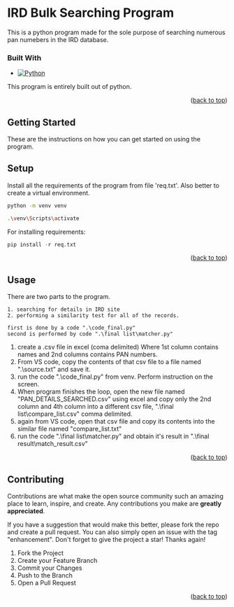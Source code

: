 # IRD Bulk Searching Program

This is a python program made for the sole purpose of searching numerous pan numebers in the IRD database.

### Built With


* [![Python][Python-logo]][Python-url]

This program is entirely built out of python.

<p align="right">(<a href="#readme-top">back to top</a>)</p>



<!-- GETTING STARTED -->
## Getting Started

These are the instructions on how you can get started on using the program.



## Setup

Install all the requirements of the program from file 'req.txt'. Also better to create a virtual environment.
```bash
python -m venv venv

.\venv\Scripts\activate
```
For installing requirements:
```py
pip install -r req.txt
```
   

<p align="right">(<a href="#readme-top">back to top</a>)</p>


## Usage
There are two parts to the program.
```
1. searching for details in IRD site 
2. performing a similarity test for all of the records.

first is done by a code ".\code_final.py"
second is performed by code ".\final list\matcher.py"
```
1. create a .csv file in excel (coma delimited)
 Where 1st column contains names and 2nd columns contains PAN numbers.
2. From VS code, copy the contents of that csv file to a file named ".\source.txt" and save it.
3. run the code ".\code_final.py" from venv. Perform instruction on the screen. 
5. When program finishes the loop, open the new file named "PAN_DETAILS_SEARCHED.csv" using excel and copy only the 2nd column and 4th column into a different csv file, ".\final list\compare_list.csv" comma delimited.
6. again from VS code, open that csv file and copy its contents into the similar file named "compare_list.txt"
7. run the code ".\final list\matcher.py" and obtain it's result in ".\final result\match_result.csv"

<p align="right">(<a href="#readme-top">back to top</a>)</p>



<!-- CONTRIBUTING -->
## Contributing

Contributions are what make the open source community such an amazing place to learn, inspire, and create. Any contributions you make are **greatly appreciated**.

If you have a suggestion that would make this better, please fork the repo and create a pull request. You can also simply open an issue with the tag "enhancement".
Don't forget to give the project a star! Thanks again!

1. Fork the Project
2. Create your Feature Branch
3. Commit your Changes
4. Push to the Branch
5. Open a Pull Request


<p align="right">(<a href="#readme-top">back to top</a>)</p>


<!-- MARKDOWN LINKS & IMAGES -->
<!-- https://www.markdownguide.org/basic-syntax/#reference-style-links -->

[product-screenshot]: images/screenshot.png
[Python-logo]: https://img.shields.io/badge/Python-3776AB?style=for-the-badge&logo=python&logoColor=white
[Python-url]: https://www.python.org/